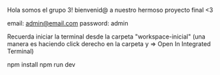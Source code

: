 Hola somos el grupo 3!
bienvenid@ a nuestro hermoso proyecto final <3

email: admin@email.com
password: admin

Recuerda iniciar la terminal desde la carpeta "workspace-inicial" (una manera es haciendo click derecho en la carpeta y => Open In Integrated Terminal)

npm install
npm run dev